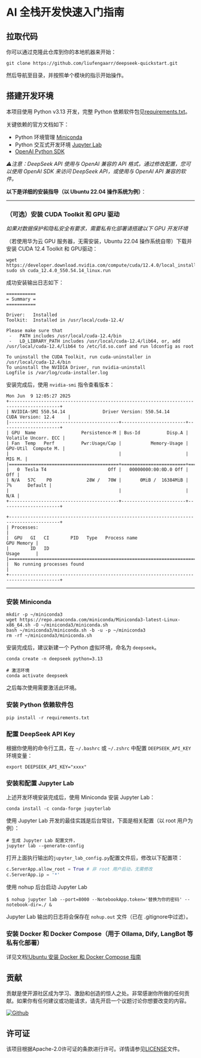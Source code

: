 # AI 全栈开发快速入门指南


## 拉取代码

你可以通过克隆此仓库到你的本地机器来开始：

```shell
git clone https://github.com/liufengaarr/deepseek-quickstart.git
```

然后导航至目录，并按照单个模块的指示开始操作。

## 搭建开发环境

本项目使用 Python v3.13 开发，完整 Python 依赖软件包见[requirements.txt](requirements.txt)。

关键依赖的官方文档如下：

- Python 环境管理 [Miniconda](https://docs.conda.io/projects/miniconda/en/latest/)
- Python 交互式开发环境 [Jupyter Lab](https://jupyterlab.readthedocs.io/en/stable/getting_started/installation.html)
- [OpenAI Python SDK](https://github.com/openai/openai-python?tab=readme-ov-file#installation) 


*⚠️注意：DeepSeek API 使用与 OpenAI 兼容的 API 格式，通过修改配置，您可以使用 OpenAI SDK 来访问 DeepSeek API，或使用与 OpenAI API 兼容的软件。*



**以下是详细的安装指导（以 Ubuntu 22.04 操作系统为例）**：

---

### （可选）安装 CUDA Toolkit 和 GPU 驱动

*如果对数据保护和隐私安全有要求，需要私有化部署请搭建以下 GPU 开发环境*


（若使用华为云 GPU 服务器，无需安装，Ubuntu 22.04 操作系统自带）下载并安装 CUDA 12.4 Toolkit 和 GPU驱动：

```shell
wget https://developer.download.nvidia.com/compute/cuda/12.4.0/local_installers/cuda_12.4.0_550.54.14_linux.run
sudo sh cuda_12.4.0_550.54.14_linux.run
```

成功安装输出日志如下：

```shell
===========
= Summary =
===========

Driver:   Installed
Toolkit:  Installed in /usr/local/cuda-12.4/

Please make sure that
 -   PATH includes /usr/local/cuda-12.4/bin
 -   LD_LIBRARY_PATH includes /usr/local/cuda-12.4/lib64, or, add /usr/local/cuda-12.4/lib64 to /etc/ld.so.conf and run ldconfig as root

To uninstall the CUDA Toolkit, run cuda-uninstaller in /usr/local/cuda-12.4/bin
To uninstall the NVIDIA Driver, run nvidia-uninstall
Logfile is /var/log/cuda-installer.log
```

安装完成后，使用 `nvidia-smi` 指令查看版本：

```shell
Mon Jun  9 12:05:27 2025       
+-----------------------------------------------------------------------------------------+
| NVIDIA-SMI 550.54.14              Driver Version: 550.54.14      CUDA Version: 12.4     |
|-----------------------------------------+------------------------+----------------------+
| GPU  Name                 Persistence-M | Bus-Id          Disp.A | Volatile Uncorr. ECC |
| Fan  Temp   Perf          Pwr:Usage/Cap |           Memory-Usage | GPU-Util  Compute M. |
|                                         |                        |               MIG M. |
|=========================================+========================+======================|
|   0  Tesla T4                       Off |   00000000:00:0D.0 Off |                  Off |
| N/A   57C    P0             28W /   70W |       0MiB /  16384MiB |      7%      Default |
|                                         |                        |                  N/A |
+-----------------------------------------+------------------------+----------------------+
                                                                                         
+-----------------------------------------------------------------------------------------+
| Processes:                                                                              |
|  GPU   GI   CI        PID   Type   Process name                              GPU Memory |
|        ID   ID                                                               Usage      |
|=========================================================================================|
|  No running processes found                                                             |
+-----------------------------------------------------------------------------------------+
```

---

### 安装 Miniconda

```shell
mkdir -p ~/miniconda3
wget https://repo.anaconda.com/miniconda/Miniconda3-latest-Linux-x86_64.sh -O ~/miniconda3/miniconda.sh
bash ~/miniconda3/miniconda.sh -b -u -p ~/miniconda3
rm -rf ~/miniconda3/miniconda.sh
```

安装完成后，建议新建一个 Python 虚拟环境，命名为 `deepseek`。

```shell
conda create -n deepseek python=3.13

# 激活环境
conda activate deepseek 
```

之后每次使用需要激活此环境。


### 安装 Python 依赖软件包

```shell
pip install -r requirements.txt
```

### 配置 DeepSeek API Key

根据你使用的命令行工具，在 `~/.bashrc` 或 `~/.zshrc` 中配置 `DEEPSEEK_API_KEY` 环境变量：

```shell
export DEEPSEEK_API_KEY="xxxx"
```

### 安装和配置 Jupyter Lab

上述开发环境安装完成后，使用 Miniconda 安装 Jupyter Lab：

```shell
conda install -c conda-forge jupyterlab
```

使用 Jupyter Lab 开发的最佳实践是后台常驻，下面是相关配置（以 root 用户为例）：

```shell
# 生成 Jupyter Lab 配置文件，
jupyter lab --generate-config
```

打开上面执行输出的`jupyter_lab_config.py`配置文件后，修改以下配置项：

```python
c.ServerApp.allow_root = True # 非 root 用户启动，无需修改
c.ServerApp.ip = '*'
```

使用 nohup 后台启动 Jupyter Lab
```shell
$ nohup jupyter lab --port=8000 --NotebookApp.token='替换为你的密码' --notebook-dir=./ &
```


Jupyter Lab 输出的日志将会保存在 `nohup.out` 文件（已在 .gitignore中过滤）。


### 安装 Docker 和 Docker Compose（用于 Ollama, Dify, LangBot 等私有化部署）

详见文档[!Ubuntu 安装 Docker 和 Docker Compose 指南](docs/docker.md)

## 贡献

贡献是使开源社区成为学习、激励和创造的惊人之处。非常感谢你所做的任何贡献。如果你有任何建议或功能请求，请先开启一个议题讨论你想要改变的内容。

<a href='https://github.com/repo-reviews/repo-reviews.github.io/blob/main/create.md' target="_blank"><img alt='Github' src='https://img.shields.io/badge/review_me-100000?style=flat&logo=Github&logoColor=white&labelColor=888888&color=555555'/></a>

## 许可证

该项目根据Apache-2.0许可证的条款进行许可。详情请参见[LICENSE](LICENSE)文件。

